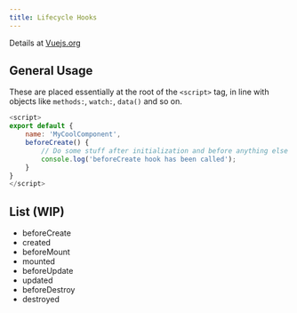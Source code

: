 ```yaml
---
title: Lifecycle Hooks
---
```

Details at [Vuejs.org](https://v3.vuejs.org/api/options-lifecycle-hooks.html)
## General Usage
These are placed essentially at the root of the `<script>` tag, in line with objects like `methods:`, `watch:`, `data()` and so on.
```javascript
<script>
export default {
    name: 'MyCoolComponent',
    beforeCreate() {
        // Do some stuff after initialization and before anything else
        console.log('beforeCreate hook has been called');
    }
}
</script>
```
## List (WIP)
+ beforeCreate
+ created
+ beforeMount
+ mounted
+ beforeUpdate
+ updated
+ beforeDestroy
+ destroyed